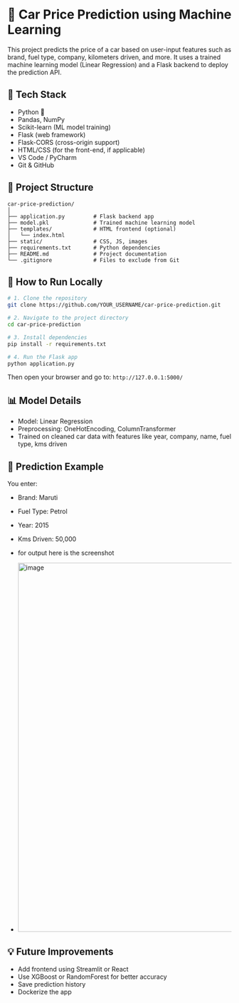# 🚗 Car Price Prediction using Machine Learning

This project predicts the price of a car based on user-input features such as brand, fuel type, company, kilometers driven, and more. It uses a trained machine learning model (Linear Regression) and a Flask backend to deploy the prediction API.

## 🔧 Tech Stack

- Python 🐍
- Pandas, NumPy
- Scikit-learn (ML model training)
- Flask (web framework)
- Flask-CORS (cross-origin support)
- HTML/CSS (for the front-end, if applicable)
- VS Code / PyCharm
- Git & GitHub

## 📁 Project Structure

```
car-price-prediction/
│
├── application.py         # Flask backend app
├── model.pkl              # Trained machine learning model
├── templates/             # HTML frontend (optional)
│   └── index.html
├── static/                # CSS, JS, images
├── requirements.txt       # Python dependencies
├── README.md              # Project documentation
└── .gitignore             # Files to exclude from Git
```

## 🚀 How to Run Locally

```bash
# 1. Clone the repository
git clone https://github.com/YOUR_USERNAME/car-price-prediction.git

# 2. Navigate to the project directory
cd car-price-prediction

# 3. Install dependencies
pip install -r requirements.txt

# 4. Run the Flask app
python application.py
```

Then open your browser and go to: `http://127.0.0.1:5000/`

## 📊 Model Details

- Model: Linear Regression
- Preprocessing: OneHotEncoding, ColumnTransformer
- Trained on cleaned car data with features like year, company, name, fuel type, kms driven

## 🧠 Prediction Example

You enter:

- Brand: Maruti
- Fuel Type: Petrol
- Year: 2015
- Kms Driven: 50,000

- for output here is the screenshot
- <img width="1291" height="827" alt="image" src="https://github.com/user-attachments/assets/6fa8b93e-1eaf-4d12-8edc-99ef334b8301" />




## 💡 Future Improvements

- Add frontend using Streamlit or React
- Use XGBoost or RandomForest for better accuracy
- Save prediction history
- Dockerize the app

